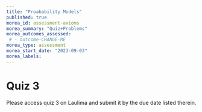```yaml
---
title: "Proabability Models"
published: true
morea_id: assessment-axioms
morea_summary: "Quiz+Problems"
morea_outcomes_assessed:
 # - outcome-CHANGE-ME
morea_type: assessment
morea_start_date: "2023-09-03"
morea_labels:
---
```

# Quiz 3

Please access quiz 3 on Laulima and submit it by the due date listed therein.

  
  








